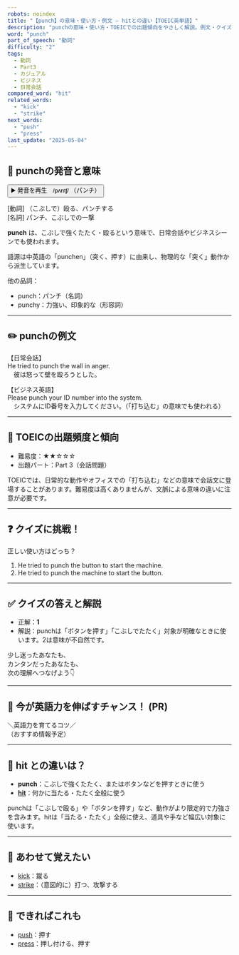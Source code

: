 ```yaml
---
robots: noindex
title: "【punch】の意味・使い方・例文 ― hitとの違い【TOEIC英単語】"
description: "punchの意味・使い方・TOEICでの出題傾向をやさしく解説。例文・クイズ付きでhitとの違いもわかりやすく学べます。"
word: "punch"
part_of_speech: "動詞"
difficulty: "2"
tags:
  - 動詞
  - Part3
  - カジュアル
  - ビジネス
  - 日常会話
compared_word: "hit"
related_words:
  - "kick"
  - "strike"
next_words:
  - "push"
  - "press"
last_update: "2025-05-04"
---
```


## 🔰 punchの発音と意味

<button class="play-audio" onclick="playTTS('punch')">
  <span class="play-audio-main">
    ▶️ 発音を再生　/pʌntʃ/
  </span>
  <span class="play-audio-sub">
    （パンチ）
  </span>
</button>

[動詞] （こぶしで）殴る、パンチする  
[名詞] パンチ、こぶしでの一撃

**punch** は、こぶしで強くたたく・殴るという意味で、日常会話やビジネスシーンでも使われます。

語源は中英語の「punchen」（突く、押す）に由来し、物理的な「突く」動作から派生しています。

他の品詞：  
- punch：パンチ（名詞）
- punchy：力強い、印象的な（形容詞）

---

## ✏️ punchの例文

【日常会話】  
He tried to punch the wall in anger.  
　彼は怒って壁を殴ろうとした。

【ビジネス英語】  
Please punch your ID number into the system.  
　システムにID番号を入力してください。（「打ち込む」の意味でも使われる）

---

## 🎯 TOEICの出題頻度と傾向

- 難易度：★★☆☆☆
- 出題パート：Part 3（会話問題）

TOEICでは、日常的な動作やオフィスでの「打ち込む」などの意味で会話文に登場することがあります。難易度は高くありませんが、文脈による意味の違いに注意が必要です。

---

## ❓ クイズに挑戦！

正しい使い方はどっち？

1. He tried to punch the button to start the machine.  
2. He tried to punch the machine to start the button.

---

## ✅ クイズの答えと解説

- 正解：**1**
- 解説：punchは「ボタンを押す」「こぶしでたたく」対象が明確なときに使います。2は意味が不自然です。

少し迷ったあなたも、  
カンタンだったあなたも、  
次の理解へつなげよう👇️

---

## 🚀 今が英語力を伸ばすチャンス！ (PR)

<div class="info-center">
＼英語力を育てるコツ／<br>  
（おすすめ情報予定）
</div>

---

## 🤔  hit との違いは？

- **punch**：こぶしで強くたたく、またはボタンなどを押すときに使う
- **[hit](/hit)**：何かに当たる・たたく全般に使う

punchは「こぶしで殴る」や「ボタンを押す」など、動作がより限定的で力強さを含みます。hitは「当たる・たたく」全般に使え、道具や手など幅広い対象に使います。

---

## 🧩 あわせて覚えたい

- [kick](/kick)：蹴る
- [strike](/strike)：（意図的に）打つ、攻撃する

---

## 📖 できればこれも

- [push](/push)：押す
- [press](/press)：押し付ける、押す

<!-- cvid: aid34_bid04 -->
